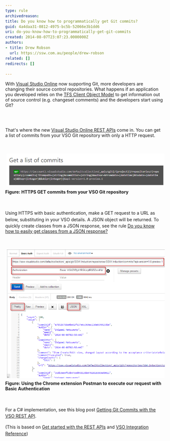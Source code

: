```yaml
---
type: rule
archivedreason: 
title: Do you know how to programmatically get Git commits?
guid: 4a4daa31-0812-4975-bc5b-52066e3b1dd6
uri: do-you-know-how-to-programmatically-get-git-commits
created: 2014-08-07T23:07:23.0000000Z
authors:
- title: Drew Robson
  url: https://ssw.com.au/people/drew-robson
related: []
redirects: []

---
```



<p>​​​​​​​​With <a href="http://www.visualstudio.com/">Visual Studio Online</a> now supporting Git, ​​​​more developers are changing their source control repositories. What happens if an application you developed relies on the <a href="http://msdn.microsoft.com/en-us/library/bb130146.aspx">TFS Client Object Model</a> to get information out of source control (e.g. changeset comments) and the developers start using Git?​</p>
<br><excerpt class='endintro'></excerpt><br>
<p>That's where the new <a href="http://www.visualstudio.com/en-us/integrate/reference/reference-vso-overview-vsi.aspx">Visual Studio Online REST APIs</a> come in. You can get a list of commits from your VSO Git repository with only a HTTP request.​</p><p><br></p><p><img src="8-08-2014-9-58-37-AM-compressor.png" alt="8-08-2014-9-58-37-AM-compressor.png" style="margin:5px;width:650px;" /><br><strong>Figure: HTTPS GET commits from your VSO Git repository</strong></p><p><span style="line-height:20.7999992370605px;"><span style="line-height:20.7999992370605px;"><br></span></span></p><p><span style="line-height:20.7999992370605px;"><span style="line-height:20.7999992370605px;">​Using H​TTPS with basic authentication, make a GET request to a URL as below, substituting in your VSO details. A JSON object will be returned.</span> </span>To quickly create classes from a JSON response, see the rule <a href="/do-you-know-how-to-easily-get-classes-from-a-json-response">Do you know how to easily get classes from a JSON response?</a></p><p><br></p><p><img src="8-08-2014-4-24-34-PM-compressor.png" alt="8-08-2014-4-24-34-PM-compressor.png" style="margin:5px;width:650px;" /><br><strong>Figure: Using the Chrome extension Postman to execute our request with Basic Authentication</strong></p><p><span style="line-height:20.7999992370605px;"><br></span></p><p><span style="line-height:20.7999992370605px;">​For a C# implementation, see this blog post <a href="http://blog.damianbrady.com.au/2014/09/02/getting-git-commits-with-the-vso-rest-api/">Getting Git Commits with the VSO REST API​</a>​.​</span></p><p><span style="line-height:20.7999992370605px;">(This is based on </span><a href="http://www.visualstudio.com/en-us/integrate/get-started/get-started-rest-basics-vsi.aspx" style="line-height:20.7999992370605px;">Get started with the REST APIs</a><span style="line-height:20.7999992370605px;"> and </span><a href="http://www.visualstudio.com/integrate/reference/reference-vso-git-overview-vsi" style="line-height:20.7999992370605px;">VSO Integration Reference</a><span style="line-height:20.7999992370605px;">)​</span><br></p>


